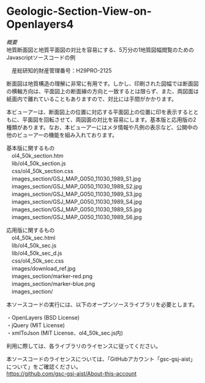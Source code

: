 # Geologic-Section-View-on-Openlayers4
*概要*  
地質断面図と地質平面図の対比を容易にする、5万分の1地質図幅閲覧のためのJavascriptソースコードの例

　産総研知的財産管理番号：H29PRO-2125

断面図は地質構造の理解に非常に有用です。しかし、印刷された図幅では断面図の横軸方向は、平面図上の断面線の方向と一致するとは限らず、また、両図面は紙面内で離れていることもありますので、対比には手間がかかります。

本ビューアーは、断面図上の位置に対応する平面図上の位置に印を表示するとともに、平面図を回転させて、両図面の対比を容易にします。基本版と応用版の2種類があります。なお、本ビューアーにはメタ情報や凡例の表示など、公開中の他のビューアーの機能を組み入れております。

基本版に関するもの  
　ol4_50k_section.htm  
　lib/ol4_50k_section.js  
　css/ol4_50k_section.css  
　images_section/GSJ_MAP_G050_11030_1989_S1.jpg  
　images_section/GSJ_MAP_G050_11030_1989_S2.jpg  
　images_section/GSJ_MAP_G050_11030_1989_S3.jpg  
　images_section/GSJ_MAP_G050_11030_1989_S4.jpg  
　images_section/GSJ_MAP_G050_11030_1989_S5.jpg  
　images_section/GSJ_MAP_G050_11030_1989_S6.jpg

応用版に関するもの  
　ol4_50k_sec.html  
　lib/ol4_50k_sec.js  
　lib/ol4_50k_sec_d.js  
　css/ol4_50k_sec.css  
　images/download_ref.jpg  
　images_section/marker-red.png  
　images_section/marker-blue.png  
　images_section/

本ソースコードの実行には、以下のオープンソースライブラリを必要とします。

・OpenLayers (BSD License)  
・jQuery (MIT License)  
・xmlToJson (MIT License、ol4_50k_sec.js内)

利用に際しては、各ライブラリのライセンスに従ってください。

本ソースコードのライセンスについては、「GitHubアカウント「gsc-gsj-aist」について」をご確認ください。  
https://github.com/gsc-gsj-aist/About-this-account

